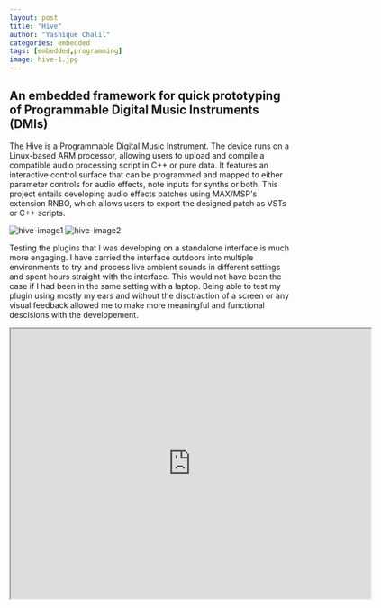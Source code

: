 ```yaml
---
layout: post
title: "Hive"
author: "Yashique Chalil"
categories: embedded
tags: [embedded,programming]
image: hive-1.jpg
---
```


## An embedded framework for quick prototyping of Programmable Digital Music Instruments (DMIs)

The Hive is a Programmable Digital Music Instrument. The device runs on a Linux-based ARM processor, allowing users to upload and compile a compatible audio processing script in C++ or pure data. It features an interactive control surface that can be programmed and mapped to either parameter controls for audio effects, note inputs for synths or both. This project entails developing audio effects patches using MAX/MSP's extension RNBO, which allows users to export the designed patch as VSTs or C++ scripts.


<img src="hive-2.jpg" alt="hive-image1">

<img src="hive-3.jpg" alt="hive-image2">

Testing the plugins that I was developing on a standalone interface is much more engaging. I have carried the interface outdoors into multiple environments to try and process live ambient sounds in different settings and spent hours straight with the interface. This would not have been the case if I had been in the same setting with a laptop. Being able to test my plugin using mostly my ears and without the disctraction of a screen or any visual feedback allowed me to make more meaningful and functional descisions with the developement. 


<iframe src="https://drive.google.com/file/d/1F5gxEPQKHYX0lJQXMOaoHJQ12kqyIVYn/preview" width="640" height="480" allow="autoplay"></iframe>

